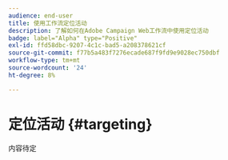 ```yaml
---
audience: end-user
title: 使用工作流定位活动
description: 了解如何在Adobe Campaign Web工作流中使用定位活动
badge: label="Alpha" type="Positive"
exl-id: ffd58dbc-9207-4c1c-bad5-a208378621cf
source-git-commit: f77b5a483f7276ecade687f9fd9e9028ec750dbf
workflow-type: tm+mt
source-wordcount: '24'
ht-degree: 8%

---
```


# 定位活动 {#targeting}

内容待定
